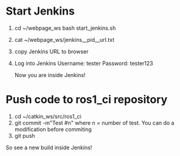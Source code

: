 # Start Jenkins

1.  cd ~/webpage_ws
    bash start_jenkins.sh

2.  cat ~/webpage_ws/jenkins__pid__url.txt
3.  copy Jenkins URL to browser

4.  Log into Jenkins
    Username: tester
    Password: tester123

    Now you are inside Jenkins!

# Push code to ros1_ci repository

1.  cd ~/catkin_ws/src/ros1_ci
2.  git commit -m"Test #n" where n = number of test. You can do a modification before commiting
3.  git push

So see a new build inside Jenkins!